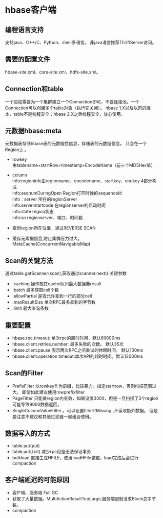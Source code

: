 # hbase客户端
## 编程语言支持  
  支持java、C++/C、Python、shell多语言。 非java语言推荐ThriftServer访问。
  
## 需要的配置文件
  hbase-site.xml、core-site.xml、hdfs-site.xml。
  
## Connection和table
  一个进程需要为一个集群建立一个Connection即可，不要连接池。一个Connection可以创建多个table对象（执行完关闭）。
  hbase 1.X以及以前的版本，table不是线程安全；hbase 2.X之后线程安全，放心使用。

## 元数据hbase:meta
  元数据表存储hbase表的元数据性信息，存储表的元数据信息。 只会在一个Region上 。
  
+ rowkey  
  由tablename+startRow+timestamp+EncodeName（前三个MD5Hex值）  
+ column    
  info:regioninfo由regionname、encodename、startkey、endkey 4部分构成    
 info:seqnumDuringOpen  Region打开时候的sequenceId  
 info：server 所在的regionServer  
 info:serverstartcode 在regionserver的启动时间  
 info:state region状态  
 info:sn regionserver、端口、时间戳  
 
+ 查询region所在位置，通过REVERSE SCAN
+ 缓存元素据信息,防止集群压力过大。MetaCache(ConcurrentNavigableMap)
   
## Scan的关键方法
   通过table.getScanner(scan),获取通过scanner.next().关键参数
   
   + .caching 操作放在cache队列最大数据量result  
   + .batch 最多获取cell个数
   + .allowPartial 是否允许拿到一行的部分cell
   + .maxResultSize 单次RPC最多拿到的字节数
   +  .limit 最大查询条数
   
## 重要配置
   + hbase.rpc.timeout: 单次rpc的超时时间，默认60000ms
   + hbase.client.retries.number: 最多失败的次数。 默认35次
   + hbase.client.pause 表示两次RPC之间重试的休眠时间。 默认100ms
   + hbase.client.operation.timeout:单次API的超时时间。默认12000ms
   
## Scan的Filter
   + PrefixFilter 以rowkey作为前缀，比较暴力。指定startrow，否则扫描范围过大。 即使如此建议使用rowprefixfilter
   + PageFilter 只能做region内有效，如果设置3000，但是一旦扫描了3个region可能导致9000数据返回。
   + SingleColmunValueFilter 。可以设置filterIfMissing ,不读取额外数据。 但是要注意不建议和其他过滤器一起组合使用。

## 数据写入的方式
   + table.put(put)   
   + table.put(List<put>) 减少rpc但是无法保证事务
   + bulkload 直接生成HFILE，使用loadHFile装载，load完成后会进行compaction
   
## 客户端延迟的可能原因
   + 客户端、服务端 Full GC
   + 获取了大量数据。MultiActionResultTooLarge,服务端限制请求Block总字节数。
   +  compaction   
    